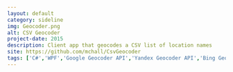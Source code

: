 ```yaml
---
layout: default
category: sideline
img: Geocoder.png
alt: CSV Geocoder
project-date: 2015
description: Client app that geocodes a CSV list of location names
site: https://github.com/mchall/CsvGeocoder
tags: ['C#','WPF','Google Geocoder API','Yandex Geocoder API','Bing Geocoder API']
---
```

